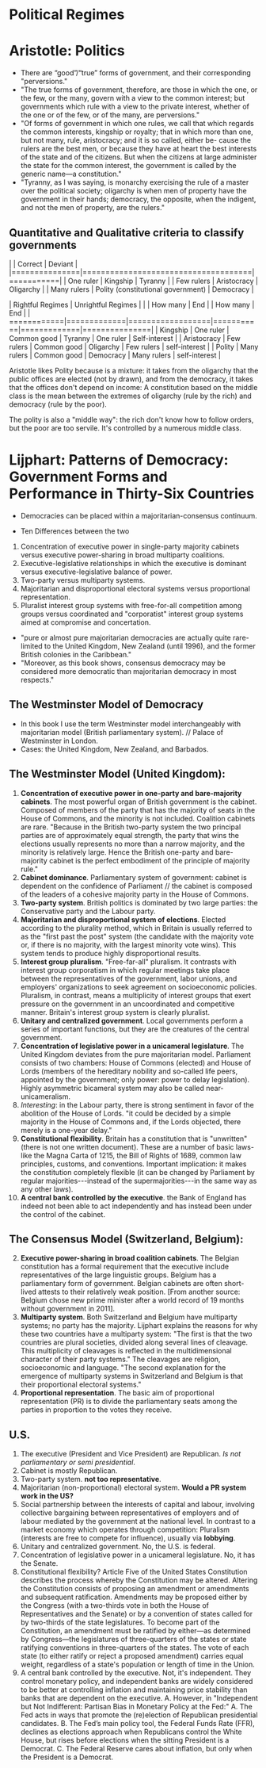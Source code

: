 Political Regimes
====================

# Aristotle: Politics

- There are “good”/“true” forms of government, and their corresponding "perversions."
- "The true forms of government, therefore, are those in which the one, or the few, or the many, govern with a view to the common interest; but governments which rule with a view to the private interest, whether of the one or of the few, or of the many, are perversions."
- "Of forms of government in which one rules, we call that which regards the common interests, kingship or royalty; that in which more than one, but not many, rule, aristocracy; and it is so called, either be- cause the rulers are the best men, or because they have at heart the best interests of the state and of the citizens. But when the citizens at large administer the state for the common interest, the government is called by the generic name—a constitution."
- "Tyranny, as I was saying, is monarchy exercising the rule of a master over the political society; oligarchy is when men of property have the government in their hands; democracy, the opposite, when the indigent, and not the men of property, are the rulers."


## Quantitative and Qualitative criteria to classify governments

|               | Correct                             | Deviant   |
|===============|=====================================|===========|
| One ruler     | Kingship                            | Tyranny   |
| Few rulers    | Aristocracy                         | Oligarchy |
| Many rulers   | Polity (constitutional government)  | Democracy |


| Rightful Regimes                             | Unrightful Regimes	                     |
|             | How many    | 	End            |		       | How many    | 	End          |
| ============|=============|==================|===========|=============|===============|
| Kingship    |	One ruler   | Common good	     | Tyranny	 | One ruler   | Self-interest |
| Aristocracy |	Few rulers  | Common good	     | Oligarchy | Few rulers  | self-interest |
| Polity      |	Many rulers | Common good	     | Democracy | Many rulers | self-interest |

Aristotle likes Polity because is a mixture: it takes from the oligarchy that the public offices are elected (not by drawn), and from the democracy, it takes that the offices don't depend on income: A constitution based on the middle class is the mean between the extremes of oligarchy (rule by the rich) and democracy (rule by the poor).

The polity is also a "middle way": the rich don't know how to follow orders, but the poor are too servile. It's controlled by a numerous middle class.

# Lijphart: Patterns of Democracy: Government Forms and Performance in Thirty-Six Countries

- Democracies can be placed within a majoritarian-consensus continuum.

- Ten Differences between the two
1. Concentration of executive power in single-party majority cabinets versus executive power-sharing in broad multiparty coalitions.
2. Executive-legislative relationships in which the executive is dominant versus executive-legislative balance of power.
3. Two-party versus multiparty systems.
4. Majoritarian and disproportional electoral systems versus proportional representation.
5. Pluralist interest group systems with free-for-all competition among groups versus coordinated and "corporatist" interest group systems aimed at compromise and concertation.


- "pure or almost pure majoritarian democracies are actually quite rare-limited to the United Kingdom, New Zealand (until 1996), and the former British colonies in the Caribbean."
- "Moreover, as this book shows, consensus democracy may be considered more democratic than majoritarian democracy in most respects."

## The Westminster Model of Democracy

- In this book I use the term Westminster model interchangeably with majoritarian model (British parliamentary system). // Palace of Westminster in London.
- Cases: the United Kingdom, New Zealand, and Barbados.

## **The Westminster Model (United Kingdom)**:

1. **Concentration of executive power in one-party and bare-majority cabinets**. The most powerful organ of British government is the cabinet. Composed of members of the party that has the majority of seats in the House of Commons, and the minority is not included. Coalition cabinets are rare.  "Because in the British two-party system the two principal parties are of approximately equal strength, the party that wins the elections usually represents no more than a narrow majority, and the minority is relatively large. Hence the British one-party and bare-majority cabinet is the perfect embodiment of the principle of majority rule."
2. **Cabinet dominance**. Parliamentary system of government: cabinet is dependent on the confidence of Parliament // the cabinet is composed of the leaders of a cohesive majority party in the House of Commons.
3. **Two-party system**. British politics is dominated by two large parties: the Conservative party and the Labour party.
4. **Majoritarian and disproportional system of elections**. Elected according to the plurality method, which in Britain is usually referred to as the "first past the post" system (the candidate with the majority vote or, if there is no majority, with the largest minority vote wins). This system tends to produce highly disproportional results.
5. **Interest group pluralism**. "Free-far-all" pluralism. It contrasts with interest group corporatism in which regular meetings take place between the representatives of the government, labor unions, and employers' organizations to seek agreement on socioeconomic policies. Pluralism, in contrast, means a multiplicity of interest groups that exert pressure on the government in an uncoordinated and competitive manner. Britain's interest group system is clearly pluralist.
6. **Unitary and centralized government**. Local governments perform a series of important functions, but they are the creatures of the central government.
7. **Concentration of legislative power in a unicameral legislature**. The United Kingdom deviates from the pure majoritarian model. Parliament consists of two chambers: House of Commons (elected) and House of Lords (members of the hereditary nobility and so-called life peers, appointed by the government; only power: power to delay legislation). Highly asymmetric bicameral system may also be called near-unicameralism.
  1. _Interesting_: in the Labour party, there is strong sentiment in favor of the abolition of the House of Lords. "it could be decided by a simple majority in the House of Commons and, if the Lords objected, there merely is a one-year delay."
8. **Constitutional flexibility**. Britain has a constitution that is "unwritten" (there is not one written document). These are a number of basic laws-like the Magna Carta of 1215, the Bill of Rights of 1689, common law principles, customs, and conventions. Important implication:  it makes the constitution completely flexible (it can be changed by Parliament by regular majorities---instead of the supermajorities---in the same way as any other laws).
9. **A central bank controlled by the executive**. the Bank of England has indeed not been able to act independently and has instead been under the control of the cabinet.


## **The Consensus Model (Switzerland, Belgium)**:


2. **Executive power-sharing in broad coalition cabinets**. The Belgian constitution has a formal requirement that the executive include representatives of the large linguistic groups. Belgium has a parliamentary form of government. Belgian cabinets are often short-lived attests to their relatively weak position. [From another source: Belgium chose new prime minister after a world record of 19 months without government in 2011].
3. **Multiparty system**. Both Switzerland and Belgium have multiparty systems; no party has the majority. Lijphart explains the reasons for why these two countries have a multiparty system: "The first is that the two countries are plural societies, divided along several lines of cleavage. This multiplicity of cleavages is reflected in the multidimensional character of their party systems." The cleavages are religion, socioeconomic and language. "The second explanation for the emergence of multiparty systems in Switzerland and Belgium is that their proportional electoral systems."
4. **Proportional representation**. The basic aim of proportional representation (PR) is to divide the parliamentary seats among the parties in proportion to the votes they receive.

## U.S.
1. The executive (President and Vice President) are Republican. *Is not parliamentary or semi presidential*.
2. Cabinet is mostly Republican.
3. Two-party system. **not too representative**.
4. Majoritarian (non-proportional) electoral system. **Would a PR system work in the US?**
5. Social partnership between the interests of capital and labour, involving collective bargaining between representatives of employers and of labour mediated by the government at the national level. In contrast to a market economy which operates through competition: Pluralism (interests are free to compete for influence), usually via **lobbying**.
6. Unitary and centralized government. No, the U.S. is federal.
7. Concentration of legislative power in a unicameral legislature. No, it has the Senate.
8. Constitutional flexibility? Article Five of the United States Constitution describes the process whereby the Constitution may be altered. Altering the Constitution consists of proposing an amendment or amendments and subsequent ratification. Amendments may be proposed either by the Congress (with a two-thirds vote in both the House of Representatives and the Senate) or by a convention of states called for by two-thirds of the state legislatures. To become part of the Constitution, an amendment must be ratified by either—as determined by Congress—the legislatures of three-quarters of the states or state ratifying conventions in three-quarters of the states. The vote of each state (to either ratify or reject a proposed amendment) carries equal weight, regardless of a state's population or length of time in the Union.
9. A central bank controlled by the executive. Not, it's independent. They control monetary policy, and independent banks are widely considered to be better at controlling inflation and maintaining price stability than banks that are dependent on the executive.
  A. However, in "Independent but Not Indifferent: Partisan Bias in Monetary Policy at the Fed:"
    A. The Fed acts in ways that promote the (re)election of Republican presidential candidates.
    B. The Fed’s main policy tool, the Federal Funds Rate (FFR), declines as elections approach when Republicans control the White House, but rises before elections when the sitting President is a Democrat.
    C. The Federal Reserve cares about inflation, but only when the President is a Democrat.
